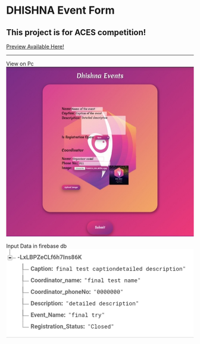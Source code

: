 # DHISHNA Event Form
## This project is for ACES competition!
[Preview Available Here!](https://sobydamn.github.io/dhishna-event-form/ "Dhishna Event Form")<br />
***
View on Pc<br />
![PC View](/about/pcView.jpg)

Input Data in firebase db <br />
![FirebaseDB](/about/dataInFireBase.jpg)
